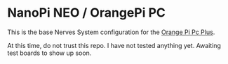 # NanoPi NEO / OrangePi PC

This is the base Nerves System configuration for the [Orange Pi Pc Plus](http://www.orangepi.org/orangepipcplus/).

At this time, do not trust this repo. I have not tested anything yet. Awaiting test boards to show up soon.
